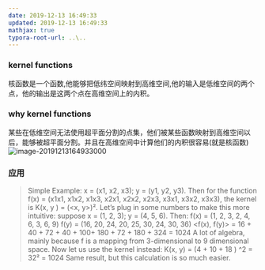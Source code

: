 ```yaml
---
date: 2019-12-13 16:49:33
updated: 2019-12-13 16:49:33
mathjax: true
typora-root-url: ..\..
---
```


### kernel functions
核函数是一个函数,他能够把低纬空间映射到高维空间,他的输入是低维空间的两个点，他的输出是这两个点在高维空间上的内积。

### why kernel functions
某些在低维空间无法使用超平面分割的点集，他们被某些函数映射到高维空间以后，能够被超平面分割。并且在高维空间中计算他们的内积很容易(就是核函数)
![image-20191213164933000](/images/image-20191213164933000.png)

### 应用
>Simple Example: x = (x1, x2, x3); y = (y1, y2, y3). Then for the function f(x) = (x1x1, x1x2, x1x3, x2x1, x2x2, x2x3, x3x1, x3x2, x3x3), the kernel is K(x, y ) = (&lt;x, y&gt;)².
>Let’s plug in some numbers to make this more intuitive: suppose x = (1, 2, 3); y = (4, 5, 6). Then:
>f(x) = (1, 2, 3, 2, 4, 6, 3, 6, 9)
>f(y) = (16, 20, 24, 20, 25, 30, 24, 30, 36)
>&lt;f(x), f(y)&gt; = 16 + 40 + 72 + 40 + 100+ 180 + 72 + 180 + 324 = 1024
>A lot of algebra, mainly because f is a mapping from 3-dimensional to 9 dimensional space.
>Now let us use the kernel instead: 
>K(x, y) = (4 + 10 + 18 ) ^2 = 32² = 1024
>Same result, but this calculation is so much easier.